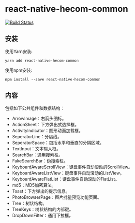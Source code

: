 # react-native-hecom-common

[![Build Status](https://travis-ci.org/RNCommon/react-native-hecom-common.svg?branch=master)](https://travis-ci.org/RNCommon/react-native-hecom-common)

## 安装

使用Yarn安装:

```
yarn add react-native-hecom-common
```

使用npm安装:

```
npm install --save react-native-hecom-common
```

## 内容

包括如下公共组件和数据结构：

* ArrowImage：右箭头图标。
* ActionSheet：下方弹出式选择框。
* ActivityIndicator：圆形动画加载框。
* SeperatorLine：分隔线。
* SeperatorSpace：包括水平和垂直的分隔区域。
* TextInput：文本输入框。
* SearchBar：通用搜索栏。
* FakeSearchBar：伪搜索栏。
* KeyboardAwareScrollView：键盘事件自动滚动的ScrollView。
* KeyboardAwareListView：键盘事件自动滚动的ListView。
* KeyboardAwareFlatList：键盘事件自动滚动的FlatList。
* md5：MD5加密算法。
* Toast：下方弹出的提示信息。
* PhotoBrowserPage：图片批量预览功能页面。
* Tree：树状结构。
* TreeKeys：树状结构的内部键。
* DropDownFilter：通用下拉框。